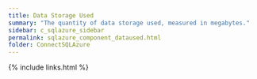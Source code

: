 ```yaml
---
title: Data Storage Used
summary: "The quantity of data storage used, measured in megabytes."
sidebar: c_sqlazure_sidebar
permalink: sqlazure_component_dataused.html
folder: ConnectSQLAzure
---
```



{% include links.html %}
